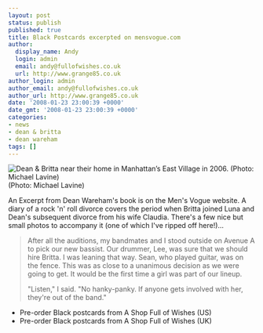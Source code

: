 ```yaml
---
layout: post
status: publish
published: true
title: Black Postcards excerpted on mensvogue.com
author:
  display_name: Andy
  login: admin
  email: andy@fullofwishes.co.uk
  url: http://www.grange85.co.uk
author_login: admin
author_email: andy@fullofwishes.co.uk
author_url: http://www.grange85.co.uk
date: '2008-01-23 23:00:39 +0000'
date_gmt: '2008-01-23 23:00:39 +0000'
categories:
- news
- dean & britta
- dean wareham
tags: []
---
```

<div class="imagebox-a"><img src="http://www.fullofwishes.co.uk/wp/wp-content/uploads/2008/01/deanbritta.jpg" alt='Dean & Britta near their home in Manhattan’s East Village in 2006. (Photo: Michael Lavine)' /><br />
(Photo: Michael Lavine)</div>
<p>An Excerpt from Dean Wareham's book is on the Men's Vogue website. <span class="removed_link" title="http://www.mensvogue.com/arts/music/articles/2008/02/facingthemusic">A diary of a rock 'n' roll divorce</span> covers the period when Britta joined Luna and Dean's subsequent divorce from his wife Claudia. There's a few nice but small photos to accompany it (one of which I've ripped off here!)...</p>
<blockquote><p>After all the auditions, my bandmates and I stood outside on Avenue A to pick our new bassist. Our drummer, Lee, was sure that we should hire Britta. I was leaning that way. Sean, who played guitar, was on the fence. This was as close to a unanimous decision as we were going to get. It would be the first time a girl was part of our lineup.</p>
<p>"Listen," I said. "No hanky-panky. If anyone gets involved with her, they're out of the band."</p></blockquote>
<ul>
<li><span class="removed_link" title="http://shop.fullofwishes.co.uk/us/1594201552">Pre-order Black postcards from A Shop Full of Wishes (US)</span></li>
<li><span class="removed_link" title="http://shop.fullofwishes.co.uk/uk/1594201552">Pre-order Black postcards from A Shop Full of Wishes (UK)</span></li>
</ul>

